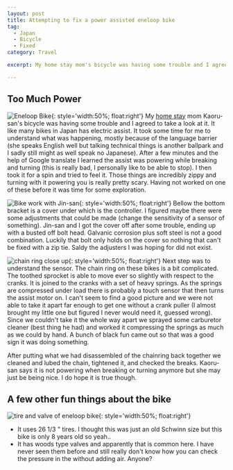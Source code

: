 ```yaml
---
layout: post
title: Attempting to fix a power assisted eneloop bike
tag:
  - Japan
  - Bicycle
  - Fixed
category: Travel

excerpt: My home stay mom's bicycle was having some trouble and I agreed to take a look at it.

---
```


## Too Much Power

![Eneloop Bike](https://drive.google.com/uc?id=1ZME2ev_xl9jd3eARTVTWzJFoY0cxCia1ag){: style='width:50%; float:right'}
My [home stay](/travel/japan-homestay) mom Kaoru-san's bicycle was having some trouble and I agreed to take a look at it. It like many bikes in Japan has electric assist. It took some time for me to understand what was happening, mostly because of the language barrier (she speaks English well but talking technical things is another ballpark and I sadly still might as well speak no Japanese). After a few minutes and the help of Google translate I learned the assist was powering while breaking and turning (this is really bad, I personally like to be able to stop). I then took it for a spin and tried to feel it. Those things are incredibly zippy and turning with it powering you is really  pretty scary. Having not worked on one of these before it was time for some exploration.

![Bike work with Jin-san](https://drive.google.com/uc?id=19LAOoYVmmjAfT8vxp0VJHYFheNmcZ3XBSg){: style='width:50%; float:right'}
Bellow the bottom bracket is a cover under which is the controller. I figured maybe there were some adjustments that could be made (change the sensitivity of a sensor of something). Jin-san and I got the cover off after some trouble, ending up with a busted off bolt head. Galvanic corrosion plus soft steel is not a good combination. Luckily that bolt only holds on the cover so nothing that can't be fixed with a zip tie.
Saldy the adjusters I was hoping for did not exist.

![chain ring close up](https://drive.google.com/uc?id=0B605-xoIJ1XVRE96dHA5NUhBNnc){: style='width:50%; float:right'}
Next step was to understand the sensor. The chain ring on these bikes is a bit complicated. The toothed sprocket is able to move ever so slightly with respect to the cranks. It is joined to the cranks with a set of heavy springs. As the springs are compressed under load there is probably a touch sensor that then turns  the assist motor on. I can't seem to find a good picture and we were not able to take it apart far enough to get one without a crank puller (I almost brought my little one but figured I never would need it, guessed wrong).  Since we couldn't take it the whole way apart we sprayed some carburetor  cleaner (best thing he had) and worked it compressing the springs as much as we could by hand. A bunch of black fun came out so that was a good sign it was doing something.

After putting what we had disassembled of the chainring back together we cleaned and lubed the chain, tightened it, and checked the breaks. Kaoru-san says it is not powering when breaking or turning anymore but she may just be being nice. I do hope it is true though.

## A few other fun things about the bike

![tire and valve of eneloop bike](https://drive.google.com/uc?id=1eoeC2TJmZXo0IYa3NArPH5IBOSWX96hVIQ){: style='width:50%; float:right'}
- It uses 26 1/3 " tires. I thought this was just an old Schwinn size but this bike is only 8 years old so yeah..
- It has woods type valves and apparently that is common here. I have never seen them before and still really don't know how you can check the pressure in the without adding air. Anyone?
